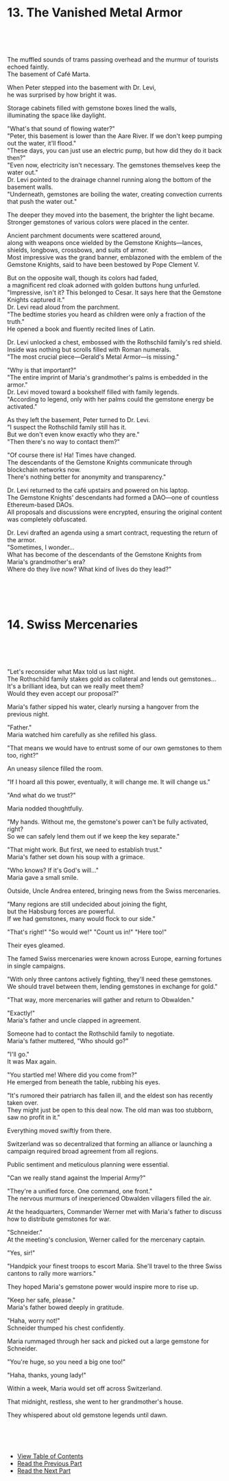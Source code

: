 # 13. The Vanished Metal Armor <br>
<br><br><br>

The muffled sounds of trams passing overhead and the murmur of tourists echoed faintly. <br>
The basement of Café Marta. <br>

When Peter stepped into the basement with Dr. Levi, <br>
he was surprised by how bright it was. <br>

Storage cabinets filled with gemstone boxes lined the walls, <br>
illuminating the space like daylight. <br>

"What's that sound of flowing water?" <br>
"Peter, this basement is lower than the Aare River. If we don't keep pumping out the water, it'll flood." <br>
"These days, you can just use an electric pump, but how did they do it back then?" <br>
"Even now, electricity isn't necessary. The gemstones themselves keep the water out." <br>
Dr. Levi pointed to the drainage channel running along the bottom of the basement walls. <br>
"Underneath, gemstones are boiling the water, creating convection currents that push the water out." <br>

The deeper they moved into the basement, the brighter the light became. <br>
Stronger gemstones of various colors were placed in the center. <br>

Ancient parchment documents were scattered around, <br>
along with weapons once wielded by the Gemstone Knights—lances, shields, longbows, crossbows, and suits of armor. <br>
Most impressive was the grand banner, emblazoned with the emblem of the Gemstone Knights, said to have been bestowed by Pope Clement V. <br>

But on the opposite wall, though its colors had faded, <br>
a magnificent red cloak adorned with golden buttons hung unfurled. <br>
"Impressive, isn't it? This belonged to Cesar. It says here that the Gemstone Knights captured it." <br>
Dr. Levi read aloud from the parchment. <br>
"The bedtime stories you heard as children were only a fraction of the truth." <br>
He opened a book and fluently recited lines of Latin. <br>

Dr. Levi unlocked a chest, embossed with the Rothschild family's red shield. <br>
Inside was nothing but scrolls filled with Roman numerals. <br>
"The most crucial piece—Gerald's Metal Armor—is missing." <br>

"Why is that important?" <br>
"The entire imprint of Maria's grandmother's palms is embedded in the armor." <br>
Dr. Levi moved toward a bookshelf filled with family legends. <br>
"According to legend, only with her palms could the gemstone energy be activated." <br>

As they left the basement, Peter turned to Dr. Levi. <br>
"I suspect the Rothschild family still has it. <br>
But we don't even know exactly who they are." <br>
"Then there's no way to contact them?" <br>

"Of course there is! Ha! Times have changed. <br>
The descendants of the Gemstone Knights communicate through blockchain networks now. <br>
There's nothing better for anonymity and transparency." <br>

Dr. Levi returned to the café upstairs and powered on his laptop. <br>
The Gemstone Knights' descendants had formed a DAO—one of countless Ethereum-based DAOs. <br>
All proposals and discussions were encrypted, ensuring the original content was completely obfuscated. <br>

Dr. Levi drafted an agenda using a smart contract, requesting the return of the armor. <br>
"Sometimes, I wonder... <br>
What has become of the descendants of the Gemstone Knights from Maria's grandmother's era? <br>
Where do they live now? What kind of lives do they lead?" <br>

<br><br><br>

# 14. Swiss Mercenaries <br>
<br><br><br>

"Let's reconsider what Max told us last night. <br>
The Rothschild family stakes gold as collateral and lends out gemstones... <br>
It's a brilliant idea, but can we really meet them? <br>
Would they even accept our proposal?" <br>

Maria's father sipped his water, clearly nursing a hangover from the previous night. <br>

"Father." <br>
Maria watched him carefully as she refilled his glass. <br>

"That means we would have to entrust some of our own gemstones to them too, right?" <br>

An uneasy silence filled the room. <br>

"If I hoard all this power, eventually, it will change me. It will change us." <br>

"And what do we trust?" <br>

Maria nodded thoughtfully. <br>

"My hands. Without me, the gemstone's power can't be fully activated, right? <br>
So we can safely lend them out if we keep the key separate." <br>

"That might work. But first, we need to establish trust." <br>
Maria's father set down his soup with a grimace. <br>

"Who knows? If it's God's will..." <br>
Maria gave a small smile. <br>

Outside, Uncle Andrea entered, bringing news from the Swiss mercenaries. <br>

"Many regions are still undecided about joining the fight, <br>
but the Habsburg forces are powerful. <br>
If we had gemstones, many would flock to our side." <br>

"That's right!" "So would we!" "Count us in!" "Here too!" <br>

Their eyes gleamed. <br>

The famed Swiss mercenaries were known across Europe, earning fortunes in single campaigns. <br>

"With only three cantons actively fighting, they'll need these gemstones. <br>
We should travel between them, lending gemstones in exchange for gold." <br>

"That way, more mercenaries will gather and return to Obwalden." <br>

"Exactly!" <br>
Maria's father and uncle clapped in agreement. <br>

Someone had to contact the Rothschild family to negotiate. <br>
Maria's father muttered, "Who should go?" <br>

"I'll go." <br>
It was Max again. <br>

"You startled me! Where did you come from?" <br>
He emerged from beneath the table, rubbing his eyes. <br>

"It's rumored their patriarch has fallen ill, and the eldest son has recently taken over. <br>
They might just be open to this deal now. The old man was too stubborn, saw no profit in it." <br>

Everything moved swiftly from there. <br>

Switzerland was so decentralized that forming an alliance or launching a campaign required broad agreement from all regions. <br>

Public sentiment and meticulous planning were essential. <br>

"Can we really stand against the Imperial Army?" <br>

"They're a unified force. One command, one front." <br>
The nervous murmurs of inexperienced Obwalden villagers filled the air. <br>

At the headquarters, Commander Werner met with Maria's father to discuss how to distribute gemstones for war. <br>

"Schneider." <br>
At the meeting's conclusion, Werner called for the mercenary captain. <br>

"Yes, sir!" <br>

"Handpick your finest troops to escort Maria. She'll travel to the three Swiss cantons to rally more warriors." <br>

They hoped Maria's gemstone power would inspire more to rise up. <br>

"Keep her safe, please." <br>
Maria's father bowed deeply in gratitude. <br>

"Haha, worry not!" <br>
Schneider thumped his chest confidently. <br>

Maria rummaged through her sack and picked out a large gemstone for Schneider. <br>

"You're huge, so you need a big one too!" <br>

"Haha, thanks, young lady!" <br>

Within a week, Maria would set off across Switzerland. <br>

That midnight, restless, she went to her grandmother's house. <br>

They whispered about old gemstone legends until dawn. <br>

<br><br><br>

* [View Table of Contents](content_en.md) <br>
* [Read the Previous Part](/01_gemston/EN/EN_11-12.md) <br>
* [Read the Next Part](/01_gemston/EN/EN_15.md) <br>
